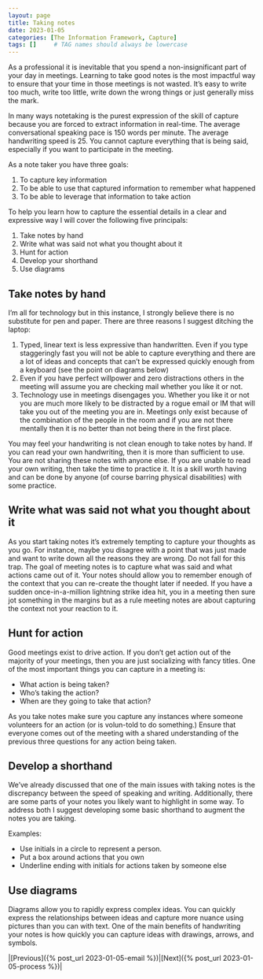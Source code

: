 ```yaml
---
layout: page
title: Taking notes
date: 2023-01-05
categories: [The Information Framework, Capture]
tags: []     # TAG names should always be lowercase
---
```

As a professional it is inevitable that you spend a non-insignificant part of your day in meetings. Learning to take good notes is the most impactful way to ensure that your time in those meetings is not wasted. It’s easy to write too much, write too little, write down the wrong things or just generally miss the mark.

In many ways notetaking is the purest expression of the skill of capture because you are forced to extract information in real-time. The average conversational speaking pace is 150 words per minute. The average handwriting speed is 25. You cannot capture everything that is being said, especially if you want to participate in the meeting.

As a note taker you have three goals:
1.	To capture key information
2.	To be able to use that captured information to remember what happened
3.	To be able to leverage that information to take action

To help you learn how to capture the essential details in a clear and expressive way I will cover the following five principals:
1.	Take notes by hand
2.	Write what was said not what you thought about it
3.	Hunt for action
4.	Develop your shorthand
5.	Use diagrams

## Take notes by hand
I’m all for technology but in this instance, I strongly believe there is no substitute for pen and paper. There are three reasons I suggest ditching the laptop:
1.	Typed, linear text is less expressive than handwritten. Even if you type staggeringly fast you will not be able to capture everything and there are a lot of ideas and concepts that can’t be expressed quickly enough from a keyboard (see the point on diagrams below) 
2.	Even if you have perfect willpower and zero distractions others in the meeting will assume you are checking mail whether you like it or not.
3.	Technology use in meetings disengages you. Whether you like it or not you are much more likely to be distracted by a rogue email or IM that will take you out of the meeting you are in. Meetings only exist because of the combination of the people in the room and if you are not there mentally then it is no better than not being there in the first place.

You may feel your handwriting is not clean enough to take notes by hand. If you can read your own handwriting, then it is more than sufficient to use. You are not sharing these notes with anyone else. If you are unable to read your own writing, then take the time to practice it. It is a skill worth having and can be done by anyone (of course barring physical disabilities) with some practice.

## Write what was said not what you thought about it
As you start taking notes it’s extremely tempting to capture your thoughts as you go. For instance, maybe you disagree with a point that was just made and want to write down all the reasons they are wrong. Do not fall for this trap. The goal of meeting notes is to capture what was said and what actions came out of it. Your notes should allow you to remember enough of the context that you can re-create the thought later if needed. If you have a sudden once-in-a-million lightning strike idea hit, you in a meeting then sure jot something in the margins but as a rule meeting notes are about capturing the context not your reaction to it.

## Hunt for action
Good meetings exist to drive action. If you don’t get action out of the majority of your meetings, then you are just socializing with fancy titles.
One of the most important things you can capture in a meeting is:
- What action is being taken?
- Who’s taking the action?
- When are they going to take that action?

As you take notes make sure you capture any instances where someone volunteers for an action (or is volun-told to do something.) Ensure that everyone comes out of the meeting with a shared understanding of the previous three questions for any action being taken. 

## Develop a shorthand
We’ve already discussed that one of the main issues with taking notes is the discrepancy between the speed of speaking and writing. Additionally, there are some parts of your notes you likely want to highlight in some way. To address both I suggest developing some basic shorthand to augment the notes you are taking.

Examples:
- Use initials in a circle to represent a person.
- Put a box around actions that you own
- Underline ending with initials for actions taken by someone else

## Use diagrams
Diagrams allow you to rapidly express complex ideas. You can quickly express the relationships between ideas and capture more nuance using pictures than you can with text. One of the main benefits of handwriting your notes is how quickly you can capture ideas with drawings, arrows, and symbols.

|[Previous]({% post_url 2023-01-05-email %})|[Next]({% post_url 2023-01-05-process %})|